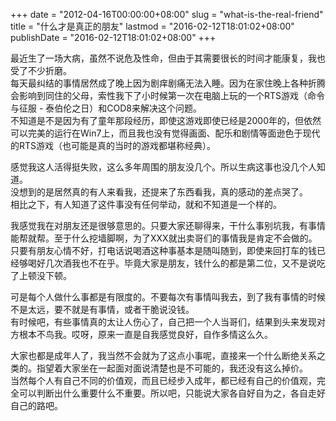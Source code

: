 +++
date = "2012-04-16T00:00:00+08:00"
slug = "what-is-the-real-friend"
title = "什么才是真正的朋友"
lastmod = "2016-02-12T18:01:02+08:00"
publishDate = "2016-02-12T18:01:02+08:00"
+++

最近生了一场大病，虽然不说危及性命，但由于其需要很长的时间才能康复，我也受了不少折磨。  
每天最纠结的事情居然成了晚上因为剧痒剧痛无法入睡。因为在家住晚上各种折腾会影响到同住的父母，索性我下了小时候第一次在电脑上玩的一个RTS游戏（命令与征服 - 泰伯伦之日）和COD8来解决这个问题。  
不知道是不是因为有了童年那段经历，即使这游戏即使已经是2000年的，但依然可以完美的运行在Win7上，而且我也没有觉得画面、配乐和剧情等面逊色于现代的RTS游戏（也可能是真的当时的游戏都堪称经典）。

感觉我这人活得挺失败，这么多年周围的朋友没几个。所以生病这事也没几个人知道。  
没想到的是居然真的有人来看我，还提来了东西看我，真的感动的差点哭了。  
相比之下，有人知道了这件事没有任何举动，就和不知道是一个样的。

我感觉我在对朋友还是很够意思的。只要大家还聊得来，干什么事别坑我，有事情能帮就帮。至于什么挖墙脚啊，为了XXX就出卖哥们的事情我是肯定不会做的。只要有朋友心情不好，打电话说喝酒这种事基本是随叫随到，即使来回打车的钱已经够喝好几次酒我也不在乎。毕竟大家是朋友，钱什么的都是第二位，又不是说吃了上顿没下顿。

可是每个人做什么事都是有限度的。不要每次有事情叫我去，到了我有事情的时候不是太远，要不就是有事情，或者干脆说没钱。  
有时候吧，有些事情真的太让人伤心了，自己把一个人当哥们，结果到头来发现对方根本不鸟我。哎呀，原来一直是自我感觉良好，自作多情这么久。

大家也都是成年人了，我当然不会就为了这点小事呢，直接来一个什么断绝关系之类的。指望着大家坐在一起面对面说清楚也是不可能的，我还没有这么掉价。  
当然每个人有自己不同的价值观，而且已经步入成年，都已经有自己的价值观，完全可以判断出什么重要什么不重要。所以吧，只能说大家各自好自为之，各自走好自己的路吧。
